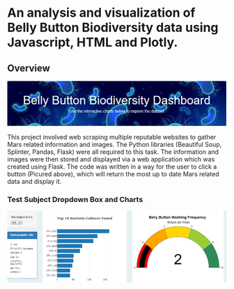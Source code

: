 # An analysis and visualization of Belly Button Biodiversity data using Javascript, HTML and Plotly. 

## Overview

![jumbotron](./images/jumbotron.png)

This project involved web scraping multiple reputable websites to gather Mars related information and images. The Python libraries (Beautiful Soup, Splinter, Pandas, Flask) were all required to this task. The information and images were then stored and displayed via a web application which was created using Flask. The code was written in a way for the user to click a button (Picured above), which will return the most up to date Mars related data and display it.

### Test Subject Dropdown Box and Charts

![dropdown](./images/dropdown.png)